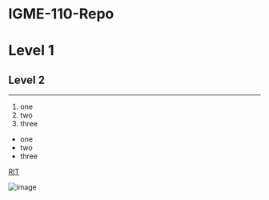 # IGME-110-Repo
# Level 1
## Level 2
---
1. one
2. two
3. three

- one
- two
- three

[RIT](https://www.rit.edu/)

![image]([image.jpg](https://i.pinimg.com/736x/e2/6e/b8/e26eb815474d1b12438272a0b99e1184.jpg))
